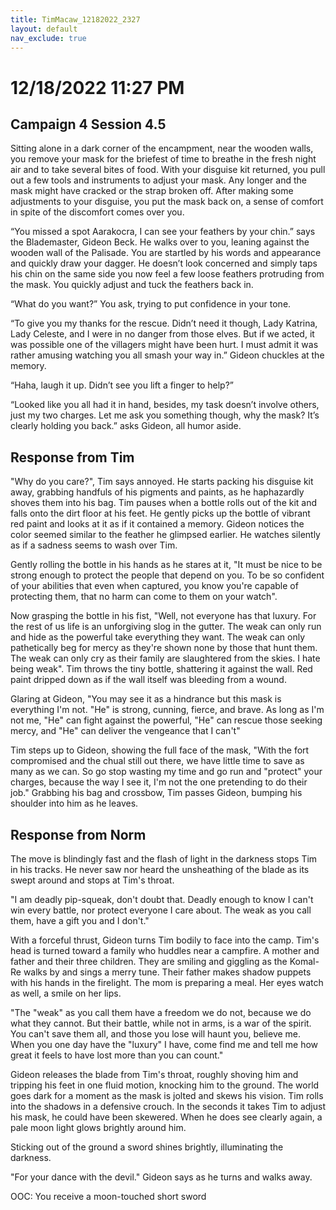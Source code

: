 ```yaml
---
title: TimMacaw_12182022_2327
layout: default
nav_exclude: true
---
```


# 12/18/2022 11:27 PM
## Campaign 4 Session 4.5

Sitting alone in a dark corner of the encampment, near the wooden walls, you remove your mask for the briefest of time to breathe in the fresh night air and to take several bites of food. With your disguise kit returned, you pull out a few tools and instruments to adjust your mask.  Any longer and the mask might have cracked or the strap broken off.  After making some adjustments to your disguise, you put the mask back on, a sense of comfort in spite of the discomfort comes over you.

“You missed a spot Aarakocra, I can see your feathers by your chin.” says the Blademaster, Gideon Beck.  He walks over to you, leaning against the wooden wall of the Palisade.  You are startled by his words and appearance and quickly draw your dagger.  He doesn’t look concerned and simply taps his chin on the same side you now feel a few loose feathers protruding from the mask.  You quickly adjust and tuck the feathers back in.

“What do you want?” You ask, trying to put confidence in your tone.

“To give you my thanks for the rescue.  Didn’t need it though, Lady Katrina, Lady Celeste, and I were in no danger from those elves.  But if we acted, it was possible one of the villagers might have been hurt.  I must admit it was rather amusing watching you all smash your way in.”  Gideon chuckles at the memory.

“Haha, laugh it up.  Didn’t see you lift a finger to help?”

“Looked like you all had it in hand, besides, my task doesn’t involve others, just my two charges.  Let me ask you something though, why the mask? It’s clearly holding you back.” asks Gideon, all humor aside.

## Response from Tim
"Why do you care?", Tim says annoyed. He starts packing his disguise kit away, grabbing handfuls of his pigments and paints, as he haphazardly shoves them into his bag. Tim pauses when a bottle rolls out of the kit and falls onto the dirt floor at his feet. He gently picks up the bottle of vibrant red paint and looks at it as if it contained a memory. Gideon notices the color seemed similar to the feather he glimpsed earlier. He watches silently as if a sadness seems to wash over Tim.

Gently rolling the bottle in his hands as he stares at it, "It must be nice to be strong enough to protect the people that depend on you. To be so confident of your abilities that even when captured, you know you're capable of protecting them, that no harm can come to them on your watch".

Now grasping the bottle in his fist, "Well, not everyone has that luxury. For the rest of us life is an unforgiving slog in the gutter. The weak can only run and hide as the powerful take everything they want. The weak can only pathetically beg for mercy as they're shown none by those that hunt them. The weak can only cry as their family are slaughtered from the skies. I hate being weak". Tim throws the tiny bottle, shattering it against the wall. Red paint dripped down as if the wall itself was bleeding from a wound.

Glaring at Gideon, "You may see it as a hindrance but this mask is everything I'm not. "He" is strong, cunning, fierce, and brave. As long as I'm not me, "He" can fight against the powerful, "He" can rescue those seeking mercy, and "He" can deliver the vengeance that I can't"

Tim steps up to Gideon, showing the full face of the mask, "With the fort compromised and the chual still out there, we have little time to save as many as we can. So go stop wasting my time and go run and "protect" your charges, because the way I see it, I'm not the one pretending to do their job."
Grabbing his bag and crossbow, Tim passes Gideon, bumping his shoulder into him as he leaves.

## Response from Norm
The move is blindingly fast and the flash of light in the darkness stops Tim in his tracks.  He never saw nor heard the unsheathing of the blade as its swept around and stops at Tim's throat.

"I am deadly pip-squeak, don't doubt that.  Deadly enough to know I can't win every battle, nor protect everyone I care about.  The weak as you call them, have a gift you and I don't."

With a forceful thrust, Gideon turns Tim bodily to face into the camp.  Tim's head is turned toward a family who huddles near a campfire.  A mother and father and their three children.  They are smiling and giggling as the Komal-Re walks by and sings a merry tune.  Their father makes shadow puppets with his hands in the firelight.  The mom is preparing a meal.  Her eyes watch as well, a smile on her lips.

"The "weak" as you call them have a freedom we do not, because we do what they cannot.  But their battle, while not in arms, is a war of the spirit.  You can't save them all, and those you lose will haunt you, believe me.  When you one day have the "luxury" I have, come find me and tell me how great it feels to have lost more than you can count."

Gideon releases the blade from Tim's throat, roughly shoving him and tripping his feet in one fluid motion, knocking him to the ground.  The world goes dark for a moment as the mask is jolted and skews his vision.  Tim rolls into the shadows in a defensive crouch.  In the seconds it takes Tim to adjust his mask, he could have been skewered.  When he does see clearly again, a pale moon light glows brightly around him.

Sticking out of the ground a sword shines brightly, illuminating the darkness.

"For your dance with the devil."  Gideon says as he turns and walks away.

OOC: You receive a moon-touched short sword

